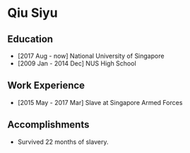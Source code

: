 # Qiu Siyu

## Education

* [2017 Aug - now] National University of Singapore
* [2009 Jan - 2014 Dec] NUS High School

## Work Experience

* [2015 May - 2017 Mar] Slave at Singapore Armed Forces

## Accomplishments

* Survived 22 months of slavery.